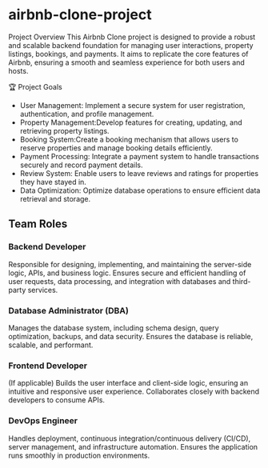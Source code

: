 # airbnb-clone-project

 Project Overview
This Airbnb Clone project is designed to provide a robust and scalable backend foundation for managing user interactions, property listings, bookings, and payments. It aims to replicate the core features of Airbnb, ensuring a smooth and seamless experience for both users and hosts.

🏆 Project Goals
- User Management: Implement a secure system for user registration, authentication, and profile management.  
- Property Management:Develop features for creating, updating, and retrieving property listings.  
- Booking System:Create a booking mechanism that allows users to reserve properties and manage booking details efficiently.  
- Payment Processing: Integrate a payment system to handle transactions securely and record payment details.  
- Review System: Enable users to leave reviews and ratings for properties they have stayed in.  
- Data Optimization: Optimize database operations to ensure efficient data retrieval and storage.
## Team Roles

### Backend Developer  
Responsible for designing, implementing, and maintaining the server-side logic, APIs, and business logic. Ensures secure and efficient handling of user requests, data processing, and integration with databases and third-party services.

### Database Administrator (DBA)  
Manages the database system, including schema design, query optimization, backups, and data security. Ensures the database is reliable, scalable, and performant.

### Frontend Developer  
(If applicable) Builds the user interface and client-side logic, ensuring an intuitive and responsive user experience. Collaborates closely with backend developers to consume APIs.

### DevOps Engineer  
Handles deployment, continuous integration/continuous delivery (CI/CD), server management, and infrastructure automation. Ensures the application runs smoothly in production environments.



